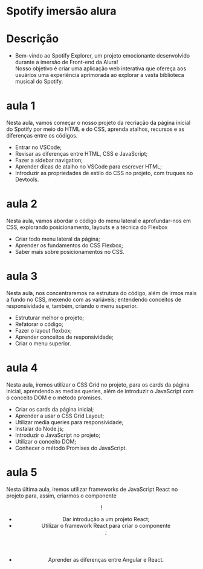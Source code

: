 # Spotify imersão alura 
# Descrição 
* Bem-vindo ao Spotify Explorer, um projeto emocionante desenvolvido durante a imersão de Front-end da Alura!<BR>
Nosso objetivo é criar uma aplicação web interativa que ofereça aos usuários uma experiência aprimorada ao explorar a vasta biblioteca musical do Spotify.

# aula 1 
Nesta aula, vamos começar o nosso projeto da recriação da página inicial do Spotify por meio do HTML e do CSS, aprenda atalhos, recursos e as diferenças entre os códigos.
* Entrar no VSCode;
* Revisar as diferenças entre HTML, CSS e JavaScript;
* Fazer a sidebar navigation;
* Aprender dicas de atalho no VSCode para escrever HTML;
* Introduzir as propriedades de estilo do CSS no projeto, com truques no Devtools.

# aula 2
Nesta aula, vamos abordar o código do menu lateral e aprofundar-nos em CSS, explorando posicionamento, layouts e a técnica do Flexbox
* Criar todo menu lateral da página;
* Aprender os fundamentos do CSS Flexbox;
* Saber mais sobre posicionamentos no CSS.
  
# aula 3
Nesta aula, nos concentraremos na estrutura do código, além de irmos mais a fundo no CSS, mexendo com as variáveis; entendendo conceitos de responsividade e, também, criando o menu superior.
* Estruturar melhor o projeto;
* Refatorar o código;
* Fazer o layout flexbox;
* Aprender conceitos de responsividade;
* Criar o menu superior.

# aula 4
  Nesta aula, iremos utilizar o CSS Grid no projeto, para os cards da página inicial, aprendendo as medias queries, além de introduzir o JavaScript com o conceito DOM e o método promises.
* Criar os cards da página inicial;
* Aprender a usar o CSS Grid Layout;
* Utilizar media queries para responsividade;
* Instalar do Node.js;
* Introduzir o JavaScript no projeto;
* Utilizar o conceito DOM;
* Conhecer o método Promises do JavaScript.
  
# aula 5
Nesta última aula, iremos utilizar frameworks de JavaScript React no projeto para, assim, criarmos o componente <Header>!
* Dar introdução a um projeto React;
* Utilizar o framework React para criar o componente <Header>;
* Aprender as diferenças entre Angular e React.
